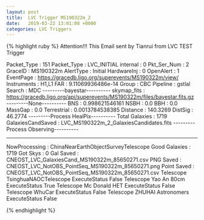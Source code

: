 ```yaml
---
layout: post
title:  LVC Trigger MS190322m_2
date:   2019-03-22 13:01:08 +0000
categories: LVC Triggers
---
```



{% highlight ruby %}
Attention!!!
This Email sent by Tianrui from LVC TEST Trigger


Packet_Type          : 151 
Packet_Type          : LVC_INITIAL 
internal             : 0 
Pkt_Ser_Num          : 2 
GraceID              : MS190322m 
AlertType            : Initial 
HardwareInj          : 0 
OpenAlert            : 1 
EventPage            : https://gracedb.ligo.org/superevents/MS190322m/view/ 
Instruments          : H1,L1 
FAR                  : 9.11069936486e-14 
Group                : CBC 
Pipeline             : gstlal 
Search               : MDC 
---------bayestar----------
skymap_fits          : https://gracedb.ligo.org/api/superevents/MS190322m/files/bayestar.fits.gz 
---------None----------
BNS                  : 0.998621546161 
NSBH                 : 0.0 
BBH                  : 0.0 
MassGap              : 0.0 
Terrestrial          : 0.0013784538385 
Distance             : 140.3269 
DistSig              : 46.2774 
---------Process HealPix----------
Total Galaxies       : 1719 
GalaxiesCandSaved    : LVC_MS190322m_2_GalaxiesCandidates.fits 
---------Process Observing----------
***************************************
NowProcessing        : ChinaNearEarthObjectSurveyTelescope 
Good Galaxies        : 1719 
Got Skys             : 0 
Gal Saved            : CNEOST_LVC_GalaxiesCand_MS190322m_85650271.csv 
PNG Saved            : CNEOST_LVC_NotOBS_PointSeq_MS190322m_85650271.png 
Point Saved          : CNEOST_LVC_NotOBS_PointSeq_MS190322m_85650271.csv 
Telescope TsinghuaNAOCTelescope ExecuteStatus False 
Telescope Yao An 80cm ExecuteStatus True 
Telescope Mc Donald HET ExecuteStatus False 
Telescope WhuCar ExecuteStatus False 
Telescope ZHUHAI Astronomers ExecuteStatus False 

{% endhighlight %}